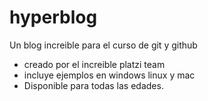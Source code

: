 # hyperblog
Un blog increible para el curso de git y github
* creado por el increible platzi team
* incluye ejemplos en windows linux y mac
* Disponible para  todas las edades.